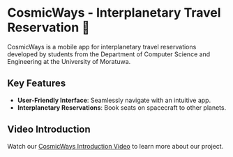# CosmicWays - Interplanetary Travel Reservation 🚀

CosmicWays is a mobile app for interplanetary travel reservations developed by students from the Department of Computer Science and Engineering at the University of Moratuwa.

## Key Features

- **User-Friendly Interface**: Seamlessly navigate with an intuitive app.
- **Interplanetary Reservations**: Book seats on spacecraft to other planets.

## Video Introduction

Watch our [CosmicWays Introduction Video](https://www.youtube.com/watch?v=bUV_WIF46HI) to learn more about our project.
